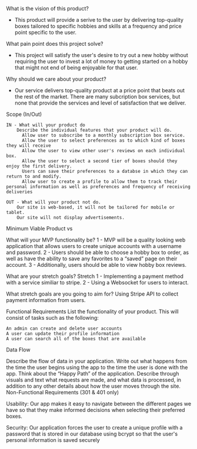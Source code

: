 What is the vision of this product?
- This product will provide a serive to the user by delivering top-quality boxes tailored to specific hobbies and skills at a frequency and price point specific to the user. 

What pain point does this project solve?
- This project will satisfy the user's desire to try out a new hobby without requiring the user to invest a lot of money to getting started on a hobby that might not end of being enjoyable for that user. 

Why should we care about your product?
- Our service delivers top-quality product at a price point that beats out the rest of the market.  There are many subcription box services, but none that provide the services and level of satisfaction that we deliver. 


Scope (In/Out)

    IN - What will your product do
        Describe the individual features that your product will do.
          Allow user to subscribe to a monthly subscription box service. 
          Allow the user to select preferences as to which kind of boxes they will receive
          Allow the user to view other user's reviews on each individual box.  
          Allow the user to select a second tier of boxes should they enjoy the first delivery.
          Users can save their preferences to a databse in which they can return to and modify. 
          Allow user to create a profile to allow them to track their personal information as well as preferences and frequency of receiving deliveries

    OUT - What will your product not do.
        Our site is web-based, it will not be tailored for mobile or tablet. 
        Our site will not display advertisements. 

Minimum Viable Product vs

What will your MVP functionality be?
1 - MVP will be a quality looking web application that allows users to create unique accounts with a username and password. 
2 - Users should be able to choose a hobby box to order, as well as have the ability to save any favorites to a “saved” page on their account. 
3 - Additionally, users should be able to view hobby box reviews.
 

What are your stretch goals?
Stretch
1 - Implementing a payment method with a service similiar to stripe. 
2 - Using a Websocket for users to interact. 



What stretch goals are you going to aim for?
Using Stripe API to collect payment information from users.  

Functional Requirements
List the functionality of your product. This will consist of tasks such as the following:

    An admin can create and delete user accounts
    A user can update their profile information
    A user can search all of the boxes that are available


Data Flow

Describe the flow of data in your application. Write out what happens from the time the user begins using the app to the time the user is done with the app. Think about the “Happy Path” of the application. Describe through visuals and text what requests are made, and what data is processed, in addition to any other details about how the user moves through the site.
Non-Functional Requirements (301 & 401 only)

Usability:
Our app makes it easy to navigate between the different pages we have so that they make informed decisions when selecting their preferred boxes.

Security:
Our application forces the user to create a unique profile with a password that is stored in our database using bcrypt so that the user's personal information is saved securely
